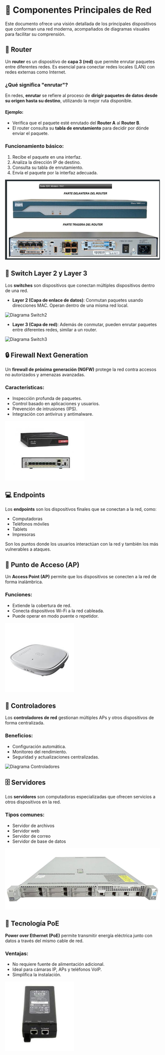 # 📡 Componentes Principales de Red

Este documento ofrece una visión detallada de los principales dispositivos que conforman una red moderna, acompañados de diagramas visuales para facilitar su comprensión.

## 🔁 Router

Un **router** es un dispositivo de **capa 3 (red)** que permite enrutar paquetes entre diferentes redes. Es esencial para conectar redes locales (LAN) con redes externas como Internet.

### ¿Qué significa "enrutar"?

En redes, **enrutar** se refiere al proceso de **dirigir paquetes de datos desde su origen hasta su destino**, utilizando la mejor ruta disponible.

#### Ejemplo:
- Verifica que el paquete esté enrutado del **Router A** al **Router B**.
- El router consulta su **tabla de enrutamiento** para decidir por dónde enviar el paquete.

### Funcionamiento básico:
1. Recibe el paquete en una interfaz.
2. Analiza la dirección IP de destino.
3. Consulta su tabla de enrutamiento.
4. Envía el paquete por la interfaz adecuada.

![Diagrama Router](images/router.jpg)

## 🔀 Switch Layer 2 y Layer 3

Los **switches** son dispositivos que conectan múltiples dispositivos dentro de una red. 

- **Layer 2 (Capa de enlace de datos)**: Conmutan paquetes usando direcciones MAC. Operan dentro de una misma red local.
  
![Diagrama Switch2](/images/dispositivos.jpg)
  
- **Layer 3 (Capa de red)**: Además de conmutar, pueden enrutar paquetes entre diferentes redes, similar a un router.
  
![Diagrama Switch3](/images/dispositivos2.jpg)


## 🔒 Firewall Next Generation

Un **firewall de próxima generación (NGFW)** protege la red contra accesos no autorizados y amenazas avanzadas.

### Características:
- Inspección profunda de paquetes.
- Control basado en aplicaciones y usuarios.
- Prevención de intrusiones (IPS).
- Integración con antivirus y antimalware.

![Diagrama Firewall](images/firewall.jpg)

## 💻 Endpoints

Los **endpoints** son los dispositivos finales que se conectan a la red, como:

- Computadoras
- Teléfonos móviles
- Tablets
- Impresoras

Son los puntos donde los usuarios interactúan con la red y también los más vulnerables a ataques.


## 📶 Punto de Acceso (AP)

Un **Access Point (AP)** permite que los dispositivos se conecten a la red de forma inalámbrica.

### Funciones:
- Extiende la cobertura de red.
- Conecta dispositivos Wi-Fi a la red cableada.
- Puede operar en modo puente o repetidor.

![Diagrama AP](images/AP.jpg)

## 🧠 Controladores

Los **controladores de red** gestionan múltiples APs y otros dispositivos de forma centralizada.

### Beneficios:
- Configuración automática.
- Monitoreo del rendimiento.
- Seguridad y actualizaciones centralizadas.

![Diagrama Controladores](/images/controlador.jpg)

## 🗄️ Servidores

Los **servidores** son computadoras especializadas que ofrecen servicios a otros dispositivos en la red.

### Tipos comunes:
- Servidor de archivos
- Servidor web
- Servidor de correo
- Servidor de base de datos

![Diagrama Servidores](images/servidor.jpg)

## 🔌 Tecnología PoE

**Power over Ethernet (PoE)** permite transmitir energía eléctrica junto con datos a través del mismo cable de red.

### Ventajas:
- No requiere fuente de alimentación adicional.
- Ideal para cámaras IP, APs y teléfonos VoIP.
- Simplifica la instalación.

![Diagrama PoE](images/PoE.jpg)
